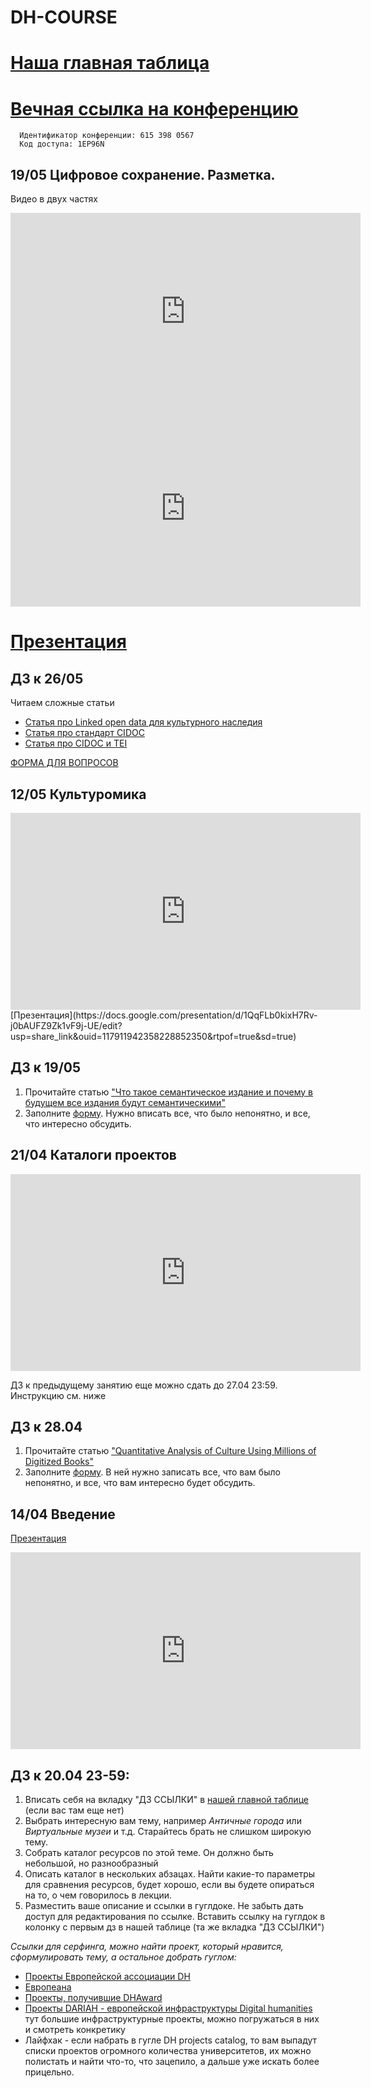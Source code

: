 # DH-COURSE
# [Наша главная таблица](https://docs.google.com/spreadsheets/d/1wDpi9H6oihzBkONEnfCjXnCQejizA4ZSP0hOYuLcQKo/edit#gid=0)
# [Вечная ссылка на конференцию](https://us02web.zoom.us/j/6153980567?pwd=T3JuNThrMVp2d0t3cnowMXF3M1hHUT09)
      Идентификатор конференции: 615 398 0567
      Код доступа: 1EP96N

## 19/05 Цифровое сохранение. Разметка.
Видео в двух частях
<iframe width="560" height="315" src="https://www.youtube.com/embed/SD_3Ff339r4" title="YouTube video player" frameborder="0" allow="accelerometer; autoplay; clipboard-write; encrypted-media; gyroscope; picture-in-picture; web-share" allowfullscreen></iframe>

<iframe width="560" height="315" src="https://www.youtube.com/embed/ReAAVjbMIO0" title="YouTube video player" frameborder="0" allow="accelerometer; autoplay; clipboard-write; encrypted-media; gyroscope; picture-in-picture; web-share" allowfullscreen></iframe>


# [Презентация](https://docs.google.com/presentation/d/1QqFLb0kixH7Rv-j0bAUFZ9Zk1vF9j-UE/edit?usp=share_link&ouid=117911942358228852350&rtpof=true&sd=true)

## ДЗ к 26/05
Читаем сложные статьи
- [Статья про Linked open data  для культурного наследия](https://drive.google.com/file/d/1JO9klIQiC2aEVLcbjnvssoPBXQnb8kIS/view?usp=share_link)
- [Cтатья про стандарт CIDOC](https://drive.google.com/file/d/1H2a_mBvRyMx4ixBzBkxUJ6VEbvyncl0L/view?usp=share_link)
- [Статья про CIDOC  и TEI](https://drive.google.com/drive/folders/1qg1BFHGrRfOexM1XTy8UMNaxYGA4Frat)

[ФОРМА ДЛЯ ВОПРОСОВ](https://forms.gle/gKYK5Wd8v5Zr7zRVA)




## 12/05 Культуромика

<iframe width="560" height="315" src="https://www.youtube.com/embed/72_xFbI9KwI" title="YouTube video player" frameborder="0" allow="accelerometer; autoplay; clipboard-write; encrypted-media; gyroscope; picture-in-picture; web-share" allowfullscreen></iframe>
[Презентация](https://docs.google.com/presentation/d/1QqFLb0kixH7Rv-j0bAUFZ9Zk1vF9j-UE/edit?usp=share_link&ouid=117911942358228852350&rtpof=true&sd=true)

## ДЗ к 19/05
1. Прочитайте статью ["Что такое семантическое издание и почему в будущем все издания будут семантическими"](http://nevmenandr.net/personalia/9781618117786_gronas_orekhov.pdf)
2. Заполните [форму](https://forms.gle/Cnqtc17TcSNSmZ5R8). Нужно вписать все, что было непонятно, и все, что интересно обсудить. 

## 21/04 Каталоги проектов

<iframe width="560" height="315" src="https://www.youtube.com/embed/8tZR48gbCXM" title="YouTube video player" frameborder="0" allow="accelerometer; autoplay; clipboard-write; encrypted-media; gyroscope; picture-in-picture; web-share" allowfullscreen></iframe>

ДЗ к предыдущему занятию еще можно сдать до 27.04 23:59. Инструкцию см. ниже

## ДЗ к 28.04
1. Прочитайте статью ["Quantitative Analysis of Culture
Using Millions of Digitized Books"](https://drive.google.com/file/d/11jA5fBXUa-WBZDQRE-0OajXqbMuaFMea/view?usp=sharing)
2. Заполните [форму](https://forms.gle/AJVPEGUb1C154JeG6). В ней нужно записать все, что вам было непонятно, и все, что вам интересно будет обсудить. 

## 14/04 Введение
[Презентация](https://docs.google.com/presentation/d/1pALWYJ-0LLhY2vmkVJYF9Djv2IE95GJ3HmJjMkFT90E/edit#slide=id.g22df30d2e72_2_49)

<iframe width="560" height="315" src="https://www.youtube.com/embed/ubzxSCRbAWk" title="YouTube video player" frameborder="0" allow="accelerometer; autoplay; clipboard-write; encrypted-media; gyroscope; picture-in-picture; web-share" allowfullscreen></iframe>

## ДЗ к 20.04 23-59: 
1. Вписать себя на вкладку "ДЗ ССЫЛКИ" в [нашей главной таблице](https://docs.google.com/spreadsheets/d/1wDpi9H6oihzBkONEnfCjXnCQejizA4ZSP0hOYuLcQKo/edit#gid=0) (если вас там еще нет)
2. Выбрать интересную вам тему, например *Античные города*  или *Виртуальные музеи* и т.д. Старайтесь брать не слишком широкую тему.
3. Собрать каталог ресурсов по этой теме. Он должно быть небольшой, но разнообразный
4. Описать каталог в нескольких абзацах. Найти какие-то параметры для сравнения ресурсов, будет хорошо, если вы будете опираться на то, о чем говорилось в лекции.
5. Разместить ваше описание и ссылки в гуглдоке. Не забыть дать доступ для редактирования по ссылке. Вставить ссылку на гуглдок в колонку с первым дз в нашей таблице (та же вкладка "ДЗ ССЫЛКИ")

*Ссылки для серфинга, можно найти проект, который нравится, сформулировать тему, а остальное добрать гуглом:*
* [Проекты Европейской ассоциации DH](https://eadh.org/projects)
* [Европеана](https://www.europeana.eu/en)
* [Проекты, получившие DHAward](http://dhawards.org/)
* [Проекты DARIAH - европейской инфраструктуры Digital humanities](https://www.dariah.eu/activities/projects-list/) тут большие инфраструктурные проекты, можно погружаться в них и смотреть конкретику
* Лайфхак - если набрать в гугле DH projects catalog, то вам выпадут списки проектов огромного количества университетов, их можно полистать и найти что-то, что зацепило, а дальше уже искать более прицельно. 
